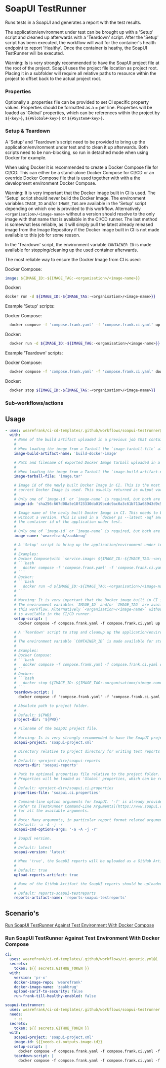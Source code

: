 # SoapUI TestRunner
Runs tests in a SoapUI and generates a report with the test results.

The application/environment under test can be brought up with a 'Setup' script and cleaned up afterwards with a 'Teardown' script.
After the 'Setup' script has been executed, the workflow will wait for the container's health endpoint to report 'Healthy'. Once 
the container is heathy, the SoapUI TestRunner will be executed.

Warning: Is is very strongly recommended to have the SoapUI project file at the root of the project. SoapUI uses the project 
file location as project root. Placing it in a subfolder will require all relative paths to resource within the project to 
offset back to the actual project root.

### Properties
Optionally a .properties file can be provided to 
set CI specific property values. Properties should be formatted as a <key>=<value> per line. Properties will be loaded 
as 'Global' properties, which can be references within the project by `${<key>}`, `${#Global#<key>}` or `${#System#<key>}`.

### Setup & Teardown
A 'Setup' and 'Teardown's script need to be provided to bring up the application/environment under test and to clean it 
up afterwards. Both scripts need to be non-blocking, so run in detached mode when using Docker for example. 

When using Docker it is recommended to create a Docker Compose file for CI/CD. This can either be a stand-alone Docker Compose 
for CI/CD or an override Docker Compose file that is used together with with a the development environment Docker Compose. 

Warning: It is very important that the Docker image built in CI is used. The 'Setup' script should never build the Docker Image.
The environment variables `IMAGE_ID` and/or `IMAGE_TAG` are available in the 'Setup' script depending on which one is provided to
this workflow. Alternatively `<organisation>/<image-name>` without a version should resolve to the only image with that name that
is available in the CI/CD runner. The last method is somewhat less reliable, as it will simply pull the latest already released image 
from the Image Repository if the Docker image built in CI is not made available to this job for some reason.

In the 'Teardown' script, the environment variable `CONTAINER_ID` is made available for stopping/cleaning up the used container afterwards.

The most reliable way to ensure the Docker Image from CI is used:

Docker Compose:
```yaml
image: ${IMAGE_ID:-${IMAGE_TAG:-<organisation>/<image-name>}} 
```

Docker:
```bash
docker run -d ${IMAGE_ID:-${IMAGE_TAG:-<organisation>/<image-name>}} 
```

Example 'Setup' scripts:

Docker Compose:
```bash
  docker compose -f 'compose.frank.yaml' -f 'compose.frank.ci.yaml' up -d
```

Docker:
```bash
  docker run -d ${IMAGE_ID:-${IMAGE_TAG:-<organisation>/<image-name>}}
```

Example 'Teardown' scripts:

Docker Compose:
```bash
  docker compose -f 'compose.frank.yaml' -f 'compose.frank.ci.yaml' down
```

Docker:
```bash
  docker stop ${IMAGE_ID:-${IMAGE_TAG:-<organisation>/<image-name>}}
```

### Sub-workflows/actions

## Usage
```yaml
- uses: wearefrank/ci-cd-templates/.github/workflows/soapui-testrunner@1
  with:
    # Name of the build artifact uploaded in a previous job that contains the exported Tarball of the built Docker Image.
    #
    # When loading the image from a Tarball the `image-tarball-file` also needs to be provided.
    image-build-artifact-name: 'build-docker-image'

    # Path and filename of exported Docker Image Tarball uploaded in a previous job.
    #
    # When loading the image from a Tarball the `image-build-artifact-name` also needs to be provided.
    image-tarball-file: 'image.tar'

    # Image id of the newly built Docker Image in CI. This is the most reliable way to make sure the 
    # correct Docker Image is used. This usually returned as output variable from a Docker build job.
    #
    # Only one of `image-id` or `image-name` is required, but both are allowed.
    image-id: 'sha256:667d08a5e18f23330da019bcdc9ac0a3c61b713a68943d9c503b6cfd7e082074'

    # Image name of the newly built Docker Image in CI. This needs to be in the format `<organisation>/<image>` 
    # without a version. This is used in a `docker ps --latest -aqf ancestor=<image-name> --no-trunc` to obtain
    # the container id of the application under test.
    #
    # Only one of `image-id` or `image-name` is required, but both are allowed.
    image-name: 'wearefrank/zaakbrug'

    # A 'Setup' script to bring up the application/environment under test. The script must be non-blocking.
    #
    # Examples:
    # Docker Compose(with `service.image: ${IMAGE_ID:-${IMAGE_TAG:-<organisation>/<image-name>}}`):
    # ```bash
    #   docker compose -f 'compose.frank.yaml' -f 'compose.frank.ci.yaml' up -d
    # ```
    # Docker:
    # ```bash
    #   docker run -d ${IMAGE_ID:-${IMAGE_TAG:-<organisation>/<image-name>}}
    # ```
    #
    # Warning: It is very important that the Docker image built in CI is used. The 'Setup' script should never build the Docker Image.
    # The environment variables `IMAGE_ID` and/or `IMAGE_TAG` are available in the 'Setup' script depending on which one is provided to
    # this workflow. Alternatively `<organisation>/<image-name>` without a version should resolve to the only image with that name that
    # is available in the CI/CD runner.
    setup-script: |
      docker compose -f compose.frank.yaml -f compose.frank.ci.yaml up -d

    # A 'Teardown' script to stop and cleanup up the application/environment under test. The script must be non-blocking.
    #
    # The environment variable `CONTAINER_ID` is made available for stopping/cleaning up the used container afterwards.
    #
    # Examples:
    # Docker Compose:
    # ```bash
    #   docker compose -f compose.frank.yaml -f compose.frank.ci.yaml down -v
    # ```
    # Docker:
    # ```bash
    #   docker stop ${IMAGE_ID:-${IMAGE_TAG:-<organisation>/<image-name>}}
    # ```
    teardown-script: |
      docker compose -f 'compose.frank.yaml' -f 'compose.frank.ci.yaml' down -v

    # Absolute path to project folder.
    #
    # Default: ${PWD}
    project-dir: '${PWD}'

    # Filename of the SoapUI project file.
    #
    # Warning: Is is very strongly recommended to have the SoapUI project file at the root of the project.
    soapui-project: 'soapui-project.xml'

    # Directory relative to project directory for writing test reports to.
    #
    # Default: <project-dir>/soapui-reports
    reports-dir: 'soapui-reports'

    # Path to optional properties file relative to the project folder. Properties should be formatted as a <key>=<value> per line.
    # Properties will be loaded as 'Global' properties, which can be references within the project by `${<key>}`, `${#Global#<key>}` or `${#System#<key>}`.
    #
    # Default: <project-dir>/soapui.ci.properties
    properties-file: 'soapui.ci.properties'

    # Command-line option arguments for SoapUI. '-f' is already provided by `reports-dir`.
    # Refer to [TestRunner Command-Line Arguments](https://www.soapui.org/docs/test-automation/running-from-command-line/functional-tests/)
    # for all the available arguments.
    #
    # Note: Many arguments, in particular report format related arguments, seem to not work.
    # Default: -a -A -j -r
    soapui-cmd-options-args: '-a -A -j -r'

    # SoapUI version.
    #
    # Default: latest
    soapui-version: 'latest'

    # When 'true', the SoapUI reports will be uploaded as a GitHub Artifact
    #
    # Default: true
    upload-reports-artifact: true

    # Name of the GitHub Artifact the SoapUI reports should be uploaded under.
    #
    # Default: reports-soapui-testreports
    reports-artifact-name: 'reports-soapui-testreports'
```

## Scenario's
 [Run SoapUI TestRunner Against Test Environment With Docker Compose](#run-soapui-testrunner-against-test-environment-with-docker-compose)

### Run SoapUI TestRunner Against Test Environment With Docker Compose
```yaml
ci:
  uses: wearefrank/ci-cd-templates/.github/workflows/ci-generic.yml@1
  secrets:
    token: ${{ secrets.GITHUB_TOKEN }}
  with:
    version: 'pr-x'
    docker-image-repo: 'wearefrank'
    docker-image-name: 'zaakbrug'
    upload-sarif-to-security: false
    run-frank-till-healthy-enabled: false

soapui-testrunner:
  uses: wearefrank/ci-cd-templates/.github/workflows/soapui-testrunner.yml@1
  needs:
    - ci
  secrets:
    token: ${{ secrets.GITHUB_TOKEN }}
  with:
    soapui-project: 'soapui-project.xml'
    image-id: ${{needs.ci.outputs.image-id}}
    setup-script: |
      docker compose -f compose.frank.yaml -f compose.frank.ci.yaml -f compose.frank.postgres.yaml up -d
    teardown-script: |
      docker compose -f compose.frank.yaml -f compose.frank.ci.yaml -f compose.frank.postgres.yaml down -v
```